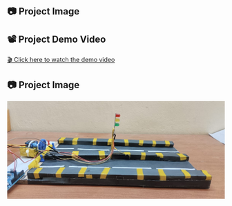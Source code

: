 ## 📷 Project Image
## 📽️ Project Demo Video

[🎬 Click here to watch the demo video](https://github.com/PRAFULPAWAR8888/SmartRoadDivider-AmbulancePathoptimization/blob/63a34465d2394838c538dd6d6b2bad786c5f8018/video1.mp4?raw=true)



## 📷 Project Image

![Smart Divider](https://github.com/PRAFULPAWAR8888/SmartRoadDivider-AmbulancePathoptimization/blob/8738f59c1dbc3532c2a5cd74759f9fa79e6a17b3/image1.jpg?raw=true)
